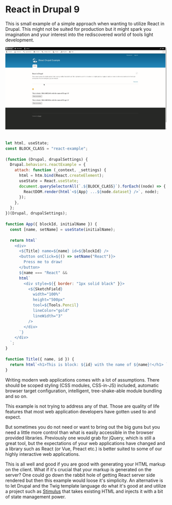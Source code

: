 # React in Drupal 9

This is small example of a simple approach when wanting to utilize React in Drupal.
This might not be suited for production but it might spark you imagination and your
interest into the rediscovered world of tools light development.

![React in Drupal example](https://raw.githubusercontent.com/reload/react-drupal-example/main/example_assets/react_in_drupal.gif)

```javascript

let html, useState;
const BLOCK_CLASS = "react-example";

(function (Drupal, drupalSettings) {
  Drupal.behaviors.reactExample = {
    attach: function (_context, _settings) {
      html = htm.bind(React.createElement);
      useState = React.useState;
      document.querySelectorAll(`.${BLOCK_CLASS}`).forEach((node) => {
        ReactDOM.render(html`<${App} ...${node.dataset} />`, node);
      });
    },
  };
})(Drupal, drupalSettings);

function App({ blockId, initialName }) {
  const [name, setName] = useState(initialName);

  return html`
    <div>
      <${Title} name=${name} id=${blockId} />
      <button onClick=${() => setName("React")}>
        Press me to draw!
      </button>
      ${name === "React" &&
      html`
        <div style=${{ border: "1px solid black" }}>
          <${SketchField}
            width="100%"
            height="500px"
            tool=${Tools.Pencil}
            lineColor="gold"
            lineWidth="3"
          />
        </div>
      `}
    </div>
  `;
}

function Title({ name, id }) {
  return html`<h1>This is block: ${id} with the name of ${name}!</h1> `;
}

```

Writing modern web applications comes with a lot of assumptions.
There should be scoped styling (CSS modules, CSS-in-JS) included,
automatic browser target configuration, intelligent, tree-shake-able module
bundling and so on.

This example is not trying to address any of that. Those are quality of life
features that most web application developers have gotten used to and expect.

But sometimes you do not need or want to bring out the big guns but you need
a little more control than what is easily accessible in the browser provided
libraries. Previously one would grab for jQuery, which is still a great tool,
but the expectations of your web applications have changed and a library such as
React (or Vue, Preact etc.) is better suited to some of our highly interactive
web applications.

This is all well and good if you are good with generating your HTML markup on
the client. What if it's crucial that your markup is generated on the server?
One could go down the rabbit hole of getting React server side rendered but then
this example would loose it's simplicity.
An alternative is to let Drupal and the Twig template language do what it's
good at and utilize a project such as [Stimulus](https://stimulusjs.org/) that
takes existing HTML and injects it with a bit of state management power.
